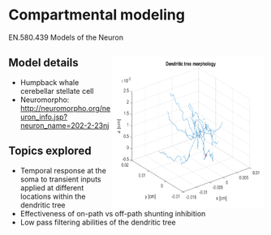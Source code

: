 # Compartmental modeling
EN.580.439 Models of the Neuron

## Model details <img src="lpfilter/morpho.png" width="300" height="300" align="right">
- Humpback whale cerebellar stellate cell
- Neuromorpho: http://neuromorpho.org/neuron_info.jsp?neuron_name=202-2-23nj

## Topics explored
- Temporal response at the soma to transient inputs applied at different locations within the dendritic tree
- Effectiveness of on-path vs off-path shunting inhibition
- Low pass filtering abilities of the dendritic tree

